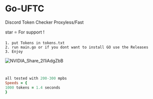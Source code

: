 # Go-UFTC
Discord Token Checker Proxyless/Fast

star ⭐ For support !



```
1. put Tokens in tokens.txt
2. run main.go or if you dont want to install GO use the Releases
3. Enjoy
```

![NVIDIA_Share_2l1iAdgZbB](https://user-images.githubusercontent.com/110062350/203656244-88bb929b-5081-4489-8740-55b50eb723e7.gif)



```ruby


all tested with 200-300 mpbs
Speeds = {
1000 tokens = 1.4 seconds
}

```
